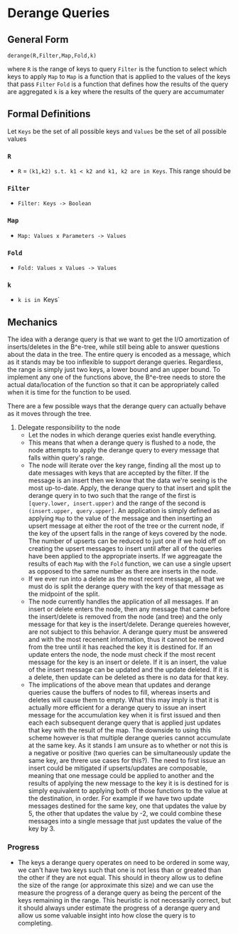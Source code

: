 # Derange Queries

## General Form 
`derange(R,Filter,Map,Fold,k)`

where 
`R` is the range of keys to query
`Filter` is the function to select which keys to apply `Map` to
`Map` is a function that is applied to the values of the keys that pass `Filter`
`Fold` is a function that defines how the results of the query are aggregated
`k` is a key where the results of the query are accumumater

## Formal Definitions
Let `Keys` be the set of all possible keys and `Values` be the set of all possible values

### `R`

* `R` = `(k1,k2) s.t. k1 < k2 and k1, k2 are in Keys`. This range should be 

### `Filter`

* `Filter: Keys -> Boolean`

### `Map`

* `Map: Values x Parameters -> Values`

### `Fold`

* `Fold: Values x Values -> Values`

### `k`

* `k is in `Keys`

## Mechanics

The idea with a derange query is that we want to get the I/O amortization of inserts/deletes in the B^e-tree, while still being able to answer questions about the data in the tree. The entire query is encoded as a message, which as it stands may be too inflexible to support derange queries. Regardless, the range is simply just two keys, a lower bound and an upper bound. To implement any one of the functions above, the B^e-tree needs to store the actual data/location of the function so that it can be appropriately called when it is time for the function to be used.

There are a few possible ways that the derange query can actually behave as it moves through the tree.

1) Delegate responsibility to the node
	- Let the nodes in which derange queries exist handle everything.
	- This means that when a derange query is flushed to a node, the node attempts to apply the derange query to every message that falls within query's range.
	- The node will iterate over the key range, finding all the most up to date messages with keys that are accepted by the filter. If the message is an insert 
then we know that the data we're seeing is the most up-to-date. Apply, the derange query to that insert and split the derange query in to two such that the range of the first is `[query.lower, insert.upper)` and the range of the second is `(insert.upper, query.upper]`. An application is simply defined as applying `Map` to the value of the message and then inserting an upsert message at either the root of the tree or the current node, if the key of the upsert falls in the range of keys covered by the node. The number of upserts can be reduced to just one if we hold off on creating the upsert messages to insert until after all of the queries have been applied to the appropriate inserts. If we aggreagate the results of each `Map` with the `Fold` function, we can use a single upsert as opposed to the same number as there are inserts in the node. 
	- If we ever run into a delete as the most recent message, all that we must do is split the derange query with the key of that message as the midpoint of the split. 
	- The node currently handles the application of all messages. If an insert or delete enters the node, then any message that came before the insert/delete is removed from the node (and tree) and the only message for that key is the insert/delete. Derange quereies however, are not subject to this behavior. A derange query must be answered and with the most recenent information, thus it cannot be removed from the tree until it has reached the key it is destined for. If an update enters the node, the node must check if the most recent message for the key is an insert or delete. If it is an insert, the value of the insert message can be updated and the update deleted. If it is a delete, then update can be deleted as there is no data for that key.  
	- The implications of the above mean that updates and derange queries cause the buffers of nodes to fill, whereas inserts and deletes will cause them to empty. What this may imply is that it is actually more efficient for a derange query to issue an insert message for the accumulation key when it is first issued and then each each subsequent derange query that is applied just updates that key with the result of the map. The downside to using this scheme however is that multiple derange queries cannot accumulate at the same key. As it stands I am unsure as to whether or not this is a negative or positive (two queries can be simultaneously update the same key, are threre use cases for this?). The need to first issue an insert could be mitigated if upserts/updates are composable, meaning that one message could be applied to another and the results of applying the new message to the key it is is destined for is simply equivalent to applying both of those functions to the value at the destination, in order. For example if we have two update messages destined for the same key, one that updates the value by 5, the other that updates the value by -2, we could combine these messages into a single message that just updates the value of the key by 3.  

### Progress
- The keys a derange query operates on need to be ordered in some way, we can't have two keys such that one is not less than or greated than the other if they are not equal. This should in theory allow us to define the size of the range (or approximate this size) and we can use the measure the progress of a derange query as being the percent of the keys remaining in the range. This heuristic is not necessarily correct, but it should always under estimate the progress of a derange query and allow us some valuable insight into how close the query is to completing.

